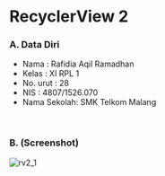 # RecyclerView 2


### A. Data Diri
- Nama        : Rafidia Aqil Ramadhan
- Kelas       : XI RPL 1
- No. urut    : 28
- NIS         : 4807/1526.070
- Nama Sekolah: SMK Telkom Malang

<br>

### B. (Screenshot)
![rv2_1](https://cloud.githubusercontent.com/assets/22127529/20031553/17b85296-a3ac-11e6-877d-f6d478801041.PNG)
